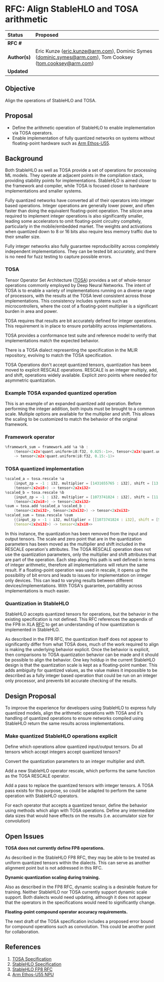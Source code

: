 # RFC: Align StableHLO and TOSA arithmetic

| Status        | Proposed                                                |
| :------------ | :------------------------------------------------------ |
| **RFC #**     | |
| **Author(s)** | Eric Kunze (eric.kunze@arm.com), Dominic Symes (dominic.symes@arm.com), Tom Cooksey (tom.cooksey@arm.com) |
| **Updated**   |                                               |

## Objective

Align the operations of StableHLO and TOSA.

## Proposal

* Define the arithmetic operation of StableHLO to enable implementation via
TOSA operators.
* Enable implementation of fully quantized networks on systems without
floating-point hardware such as
[Arm Ethos-U55](https://developer.arm.com/documentation/102420/0200/Programmers-model/Operators-and-performance/Operations).

## Background

Both StableHLO as well as TOSA provide a set of operations for processing ML
models.
They operate at adjacent points in the compilation stack, providing stability
points for implementations.
StableHLO is aimed closer to the framework and compiler, while TOSA is focused
closer to hardware implementations and smaller systems.

Fully quantized networks have converted all of their operators into integer
based operations.
Integer operations are generally lower power, and often faster than doing the
equivalent floating-point operation.
The silicon area required to implement integer operations is also significantly
smaller, leading some accelerators to omit floating-point circuitry compltely,
particularly in the mobile/embedded market.
The weights and activations when quantized down to 8 or 16 bits also require
less memory traffic due to their smaller size.

Fully integer networks also fully guarantee reproducibility across completely
independent implementations.
They can be tested bit accurately, and there is no need for fuzz testing to
capture possible errors.

### TOSA

Tensor Operator Set Architecture ([TOSA](https://mlplatform.org/tosa)) provides
a set of whole-tensor operations commonly employed by Deep Neural Networks. The
intent of TOSA is to enable a variety of implementations running on a diverse
range of processors, with the results at the TOSA level consistent across those
implementations. This consistency includes systems such as microcontrollers,
where the cost of a floating-point multiplier is a significant burden in area
and power.

TOSA requires that results are bit accurately defined for integer operations.
This requirement is in place to ensure portability across implementations.

TOSA provides a conformance test suite and reference model to verify that
implementations match the expected behavior.

There is a TOSA dialect representing the specification in the MLIR repository,
evolving to match the TOSA specification.

TOSA Operations don't accept quantized tensors, quantization has been moved to
explicit RESCALE operations. RESCALE is an integer multiply, add, and shift,
operations widely available. Explicit zero points where needed for asymmetric
quantization.

### Example TOSA expanded quantized operation

This is an example of an expanded quantized add operation.
Before performing the integer addition, both inputs must be brought to a common scale.
Multiple options are available for the multiplier and shift.
This allows the scaling to be customized to match the behavior of the original framework.

### Framework operator

```c
%framework_sum = framework.add %a %b :
    (tensor<2x2x!quant.uniform<i8:f32, 0.025:-1>>, tensor<2x2x!quant.uniform(i8:f32, .075:-1)>>)
    -> tensor<2x2x!quant.uniform(i8:f32, 0.15:-1)>
```

### TOSA quantized implementation

```c
%scaled_a = tosa.rescale %a
    {input_zp = -1 : i32, multiplier = [1431655765 : i32], shift = [13 : i32]}} :
    (tensor<2x2xi8>) -> tensor<2x2xi32>
%scaled_b = tosa.rescale %b
    {input_zp = -1 : i32, multiplier = [1073741824 : i32], shift = [11 : i32]}} :
    (tensor<2x2xi8>) -> tensor<2x2xi32>
%sum = tosa.add %scaled_a %scaled_b :
    (tensor<2x2xi32>, tensor<2x2xi32>) -> tensor<2x2xi32>
%scaled_sum = tosa.rescale %sum
    {{input_zp = -1 : i32, multiplier = [[1073741824 : i32], shift = [50 : i32]}} :} :
    (tensor<2x2xi32>) -> tensor<2x2xi8>>
```

In this instance, the quantization has been removed from the input and output
tensors. The scale and zero point that are in the quantization parameters has
been moved as the multiplier and shift included in the RESCALE operation's
attributes. The TOSA RESCALE operation does not use the quantization parameters,
only the multiplier and shift attributes that are part of the operation. Each
step along this path is well defined in terms of integer arithmetic, therefore
all implementations will return the same result. If a floating-point operation
was used in rescale, it opens up the possibility of bit errors and leads to
issues for implementation on integer only devices. This can lead to varying
results between different devices/implementations. With TOSA's guarantee,
portability across implementations is much easier.

### Quantization in StableHLO

StableHLO accepts quantized tensors for operations, but the behavior in the
existing specification is not defined. This RFC references the appendix of the
FP8 in XLA [RFC](https://github.com/openxla/xla/discussions/22) to get an
understanding of how quantization is implemented in StableHLO.

As described in the FP8 RFC, the quantization itself does not appear to
significantly differ from what TOSA does, much of the work required to align is
making the underlying behavior explicit. Once the behavior is explicit, then
comparisons to TOSA quantization behavior can be made and it should be possible
to align the behavior. One key holdup in the current StableHLO design is that
the quantization scale is kept as a floating-point number. This adds ambiguity
for quantized values, as the value makes it impossible to be described as a
fully integer based operation that could be run on an integer only processor,
and prevents bit accurate checking of the results.

## Design Proposal

To improve the experience for developers using StableHLO to express fully
quantized models, align the arithmetic operations with TOSA and it's handling of
quantized operations to ensure networks compiled using StableHLO return the same
results across implementations.

### Make quantized StableHLO operations explicit

Define which operations allow quantized input/output tensors. Do all tensors
which accept integers accept quantized tensors?

Convert the quantization parameters to an integer multiplier and shift.

Add a new StableHLO operator rescale, which performs the same function as the
TOSA RESCALE operator.

Add a pass to replace the quantized tensors with integer tensors. A TOSA pass
exists for this purpose, so could be adapted to perform the same operation with
StableHLO operators.

For each operator that accepts a quantized tensor, define the behavior using
methods which align with TOSA operations. Define any intermediate data sizes
that would have effects on the results (i.e. accumulator size for convolution)

## Open Issues

**TOSA does not currently define FP8 operations.**

As described in the StableHLO FP8 RFC, they may be able to be treated as uniform
quantized tensors within the dialects. This can serve as another alignment point
but is not addressed in this RFC.

**Dynamic quantization scaling during training.**

Also as described in the FP8 RFC, dynamic scaling is a desirable feature for
training. Neither StableHLO nor TOSA currently support dynamic scale support.
Both dialects would need updating, although it does not appear that the
operators in the specifications would need to significantly change.

**Floating-point compound operator accuracy requirements.**

The next draft of the TOSA specification includes a proposed error bound for
compound operations such as convolution. This could be another point for
collaboration.

## References

1. [TOSA Specification](https://www.mlplatform.org/tosa/tosa_spec.html)
2. [StableHLO Specification](https://github.com/openxla/stablehlo/blob/main/docs/spec.md)
3. [StableHLO FP8 RFC](https://github.com/openxla/xla/discussions/22)
4. [Arm Ethos-U55 NPU](https://www.arm.com/products/silicon-ip-cpu/ethos/ethos-u55)
